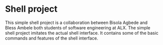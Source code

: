 # Shell project 

This simple shell project is a collaboration between Bisola Agbede and Bless Ambele both students of software engineering at ALX. The simple shell project imitates the actual shell interface. It contains some of the basic commands and features of the shell interface.
